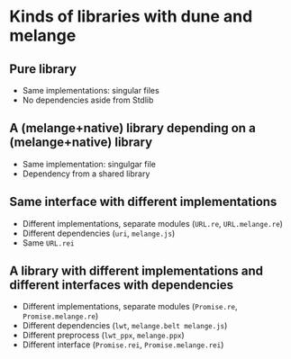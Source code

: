 # Kinds of libraries with dune and melange

## Pure library

- Same implementations: singular files
- No dependencies aside from Stdlib

## A (melange+native) library depending on a (melange+native) library

- Same implementation: singulgar file
- Dependency from a shared library

## Same interface with different implementations

- Different implementations, separate modules (`URL.re`, `URL.melange.re`)
- Different dependencies (`uri`, `melange.js`)
- Same `URL.rei`

## A library with different implementations and different interfaces with dependencies

- Different implementations, separate modules (`Promise.re`, `Promise.melange.re`)
- Different dependencies (`lwt`, `melange.belt melange.js`)
- Different preprocess (`lwt_ppx`, `melange.ppx`)
- Different interface (`Promise.rei`, `Promise.melange.rei`)
